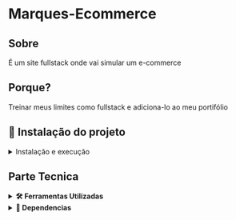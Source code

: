 # Marques-Ecommerce

## Sobre
É um site fullstack onde vai simular um e-commerce

## Porque?
Treinar meus limites como fullstack e adiciona-lo ao meu portifólio

## 🚀 Instalação do projeto
<details>
  <summary>Instalação e execução</summary>
  
  #### 1 - Clone o repositório
  - Use o comando ```git clone git@github.com:JoaoVMarques/marques-ecommerce.git``
  - Entre na pasta ```cd marques-ecommerce```
  
  #### 2 - Instalar as dependencias
  - Para instalar as dependencias ```npm install```

  #### 3 - Inicie o projeto
  - Para iniciar o projeto ```npm run dev```

</details>

## Parte Tecnica
<details>
  <summary><strong>🛠️ Ferramentas Utilizadas</strong></summary><br />
  - [VsCode](https://code.visualstudio.com/) Editor de codigo fonte
  - [Vite](https://vitejs.dev/) Montar o projeto
  - [PNGwing](https://www.pngwing.com/en/) Imagens gratuitas
  - [SvgRepo](https://www.svgrepo.com/) icones gratuitos
</details>

<details>
  <summary><strong>🧰 Dependencias</strong></summary><br />
  - [React Bootstrap](https://react-bootstrap.netlify.app/) Estilização
  - [React Router](https://reactrouter.com/en/main) Rotas
  - [Linter](https://eslint.org/) Linter 
</details>
